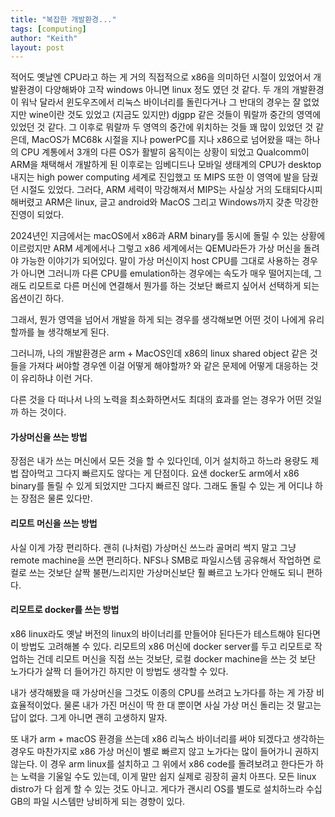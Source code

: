 ```yaml
---
title: "복잡한 개발환경..."
tags: [computing]
author: "Keith"
layout: post
---
```


적어도 옛날엔 CPU라고 하는 게 거의 직접적으로 x86을 의미하던 시절이 있었어서 개발환경이 다양해봐야 고작 windows 아니면 linux 정도 였던 것 같다. 두 개의 개발환경이 워낙 달라서 윈도우즈에서 리눅스 바이너리를 돌린다거나 그 반대의 경우는 잘 없었지만 wine이란 것도 있었고 (지금도 있지만) djgpp 같은 것들이 뭐랄까 중간의 영역에 있었던 것 같다. 그 이후로 뭐랄까 두 영역의 중간에 위치하는 것들 꽤 많이 있었던 것 같은데, MacOS가 MC68k 시절을 지나 powerPC를 지나 x86으로 넘어왔을 때는 하나의 CPU 계통에서 3개의 다른 OS가 활발히 움직이는 상황이 되었고 Qualcomm이 ARM을 채택해서 개발하게 된 이후로는 임베디드나 모바일 생태계의 CPU가 desktop내지는 high power computing 세계로 진입했고 또 MIPS 또한 이 영역에 발을 담궜던 시절도 있었다. 그러다, ARM 세력이 막강해져서 MIPS는 사실상 거의 도태되다시피 해버렸고 ARM은 linux, 글고 android와 MacOS 그리고 Windows까지 갖춘 막강한 진영이 되었다. 

2024년인 지금에서는 macOS에서 x86과 ARM binary를 동시에 돌릴 수 있는 상황에 이르렀지만 ARM 세계에서나 그렇고 x86 세계에서는 QEMU라든가 가상 머신을 돌려야 가능한 이야기가 되어있다. 말이 가상 머신이지 host CPU를 그대로 사용하는 경우가 아니면 그러니까 다른 CPU를 emulation하는 경우에는 속도가 매우 떨어지는데, 그래도 리모트로 다른 머신에 연결해서 뭔가를 하는 것보단 빠르지 싶어서 선택하게 되는 옵션이긴 하다.

그래서, 뭔가 영역을 넘어서 개발을 하게 되는 경우를 생각해보면 어떤 것이 나에게 유리할까를 늘 생각해보게 된다. 

그러니까, 나의 개발환경은 arm + MacOS인데 x86의 linux shared object 같은 것들을 가져다 써야할 경우엔 이걸 어떻게 해야할까? 와 같은 문제에 어떻게 대응하는 것이 유리하냐 이런 거다.

다른 것을 다 떠나서 나의 노력을 최소화하면서도 최대의 효과를 얻는 경우가 어떤 것일까 하는 것이다.

#### 가상머신을 쓰는 방법

장점은 내가 쓰는 머신에서 모든 것을 할 수 있다인데, 이거 설치하고 하느라 용량도 제법 잡아먹고 그다지 빠르지도 않다는 게 단점이다. 요샌 docker도 arm에서 x86 binary를 돌릴 수 있게 되었지만 그다지 빠르진 않다. 그래도 돌릴 수 있는 게 어디냐 하는 장점은 물론 있다만.

#### 리모트 머신을 쓰는 방법

사실 이게 가장 편리하다. 괜히 (나처럼) 가상머신 쓰느라 골머리 썩지 말고 그냥 remote machine을 쓰면 편리하다. NFS나 SMB로 파일시스템 공유해서 작업하면 로컬로 쓰는 것보단 살짝 불편/느리지만 가상머신보단 훨 빠르고 노가다 안해도 되니 편하다.

#### 리모트로 docker를 쓰는 방법

x86 linux라도 옛날 버전의 linux의 바이너리를 만들어야 된다든가 테스트해야 된다면 이 방법도 고려해볼 수 있다. 리모트의 x86 머신에 docker server를 두고 리모트로 작업하는 건데 리모트 머신을 직접 쓰는 것보단, 로컬 docker machine을 쓰는 것 보단 노가다가 살짝 더 들어가긴 하지만 이 방법도 생각할 수 있다.

내가 생각해봤을 때 가상머신을 그것도 이종의 CPU를 쓰려고 노가다를 하는 게 가장 비효율적이었다. 물론 내가 가진 머신이 딱 한 대 뿐이면 사실 가상 머신 돌리는 것 말고는 답이 없다. 그게 아니면 괜히 고생하지 말자. 

또 내가 arm + macOS 환경을 쓰는데 x86 리눅스 바이너리를 써야 되겠다고 생각하는 경우도 마찬가지로 x86 가상 머신이 별로 빠르지 않고 노가다는 많이 들어가니 권하지 않는다. 이 경우 arm linux를 설치하고 그 위에서 x86 code를 돌려보려고 한다든가 하는 노력을 기울일 수도 있는데, 이게 말만 쉽지 실제로 굉장히 골치 아프다. 모든 linux distro가 다 쉽게 할 수 있는 것도 아니고. 게다가 괜시리 OS를 별도로 설치하느라 수십GB의 파일 시스템만 낭비하게 되는 경향이 있다. 

